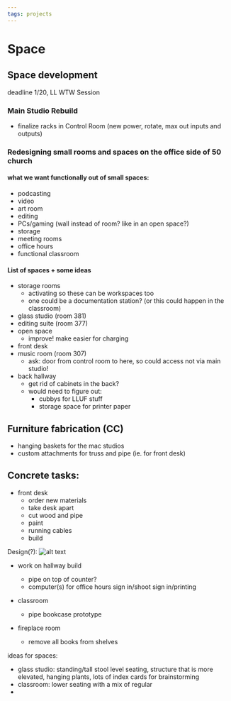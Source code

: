 ```yaml
---
tags: projects
---
```

# Space

## Space development
deadline 1/20, LL WTW Session
### Main Studio Rebuild
* finalize racks in Control Room (new power, rotate, max out inputs and outputs)
### Redesigning small rooms and spaces on the office side of 50 church
#### what we want **functionally** out of small spaces:
* podcasting
* video
* art room
* editing
* PCs/gaming (wall instead of room? like in an open space?)
* storage
* meeting rooms
* office hours
* functional classroom
#### List of spaces + some ideas
* storage rooms
    * activating so these can be workspaces too
    * one could be a documentation station? (or this could happen in the classroom)
* glass studio (room 381)
* editing suite (room 377)
* open space
    * improve! make easier for charging
* front desk
* music room (room 307)
    * ask: door from control room to here, so could access not via main studio!
* back hallway
    * get rid of cabinets in the back?
    * would need to figure out:
        * cubbys for LLUF stuff
        * storage space for printer paper
## Furniture fabrication (CC)
* hanging baskets for the mac studios
* custom attachments for truss and pipe (ie. for front desk)
        
        
## Concrete tasks:
* front desk
    * order new materials
    * take desk apart
    * cut wood and pipe
    * paint
    * running cables
    * build

Design(?):
![alt text](https://files.slack.com/files-pri/T0HTW3H0V-F03Q731B2NT/front-desk-02.png?pub_secret=27a7628fcb)

* work on hallway build
    * pipe on top of counter?
    * computer(s) for office hours sign in/shoot sign in/printing

* classroom
    * pipe bookcase prototype 

* fireplace room
    * remove all books from shelves


ideas for spaces:
* glass studio: standing/tall stool level seating, structure that is more elevated, hanging plants, lots of index cards for brainstorming
* classroom: lower seating with a mix of regular
* 